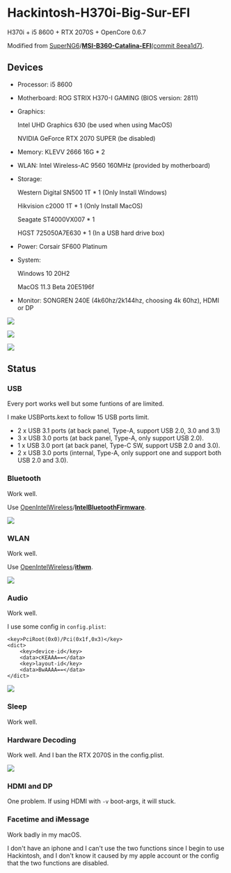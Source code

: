 # Hackintosh-H370i-Big-Sur-EFI

H370i + i5 8600 + RTX 2070S + OpenCore 0.6.7

Modified from [SuperNG6](https://github.com/SuperNG6)/**[MSI-B360-Catalina-EFI](https://github.com/SuperNG6/MSI-B360-Catalina-EFI)**[(commit 8eea1d7)](https://github.com/SuperNG6/MSI-B360-Catalina-EFI/commit/8eea1d72913fae12a1b656ea2bf869e7fc4bb92f).

## Devices

- Processor: i5 8600

- Motherboard: ROG STRIX H370-I GAMING (BIOS version: 2811)

- Graphics:

    Intel UHD Graphics 630 (be used when using MacOS)

    NVIDIA GeForce RTX 2070 SUPER (be disabled)

- Memory: KLEVV 2666 16G * 2

- WLAN: Intel Wireless-AC 9560 160MHz (provided by motherboard)

- Storage: 

    Western Digital SN500 1T * 1 (Only Install Windows)

    Hikvision c2000 1T * 1 (Only Install MacOS)

    Seagate ST4000VX007 * 1

    HGST 725050A7E630 * 1 (In a USB hard drive box)

- Power: Corsair SF600 Platinum

- System: 

    Windows 10 20H2

    MacOS 11.3 Beta 20E5196f

- Monitor: SONGREN 240E (4k60hz/2k144hz, choosing 4k 60hz), HDMI or DP

![](./img/0.0.png)

![](./img/0.1.png)

![](./img/0.2.png)

## Status

### USB

Every port works well but some funtions of are limited.

I make USBPorts.kext to follow 15 USB ports limit.

- 2 x USB 3.1 ports (at back panel, Type-A, support USB 2.0, 3.0 and 3.1)
- 3 x USB 3.0 ports (at back panel, Type-A, only support USB 2.0).
- 1 x USB 3.0 port (at back panel, Type-C SW, support USB 2.0 and 3.0).
- 2 x  USB 3.0 ports (internal, Type-A, only support one and support both USB 2.0 and 3.0).

### Bluetooth

Work well.

Use [OpenIntelWireless](https://github.com/OpenIntelWireless)/**[IntelBluetoothFirmware](https://github.com/OpenIntelWireless/IntelBluetoothFirmware)**.

![](./img/1.png)

### WLAN

Work well.

Use [OpenIntelWireless](https://github.com/OpenIntelWireless)/**[itlwm](https://github.com/OpenIntelWireless/itlwm)**.

![](./img/2.png)

### Audio

Work well.

I use some config in `config.plist`:

```
<key>PciRoot(0x0)/Pci(0x1f,0x3)</key>
<dict>
	<key>device-id</key>
	<data>cKEAAA==</data>
	<key>layout-id</key>
	<data>BwAAAA==</data>
</dict>
```

![](./img/3.png)

### Sleep

Work well.

### Hardware Decoding

Work well. And I ban the RTX 2070S in the config.plist.

![](./img/5.png)

### HDMI and DP

One problem. If using HDMI with `-v` boot-args, it will stuck.

### Facetime and iMessage

Work badly in my macOS.

I don't have an iphone and I can't use the two functions since I begin to use Hackintosh, and I don't know it caused by my apple account or the config that the two functions are disabled.

